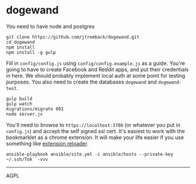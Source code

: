 dogewand
========

You need to have node and postgres

    git clone https://github.com/jtremback/dogewand.git
    cd dogewand
    npm install
    npm install -g gulp

Fill in `config/config.js` using `config/config.example.js` as a guide. You're going to have to create Facebook and Reddit apps, and put their credentials in here. We should probably implement local auth at some point for testing purposes. You also need to create the databases `dogewand` and `dogewand-test`.

    gulp build
    gulp watch
    migrations/migrate 001
    node server.js

You'll need to browse to `https://localhost:3700` (or whatever you put in `config.js`) and accept the self signed ssl cert.
It's easiest to work with the bookmarklet as a chrome extension. It will make your life easier if you use something like [extension reloader](https://chrome.google.com/webstore/detail/extensions-reloader/fimgfedafeadlieiabdeeaodndnlbhid?hl=en).

`ansible-playbook ansible/site.yml -i ansible/hosts --private-key ~/.ssh/Tok  -vvv`

---

AGPL
